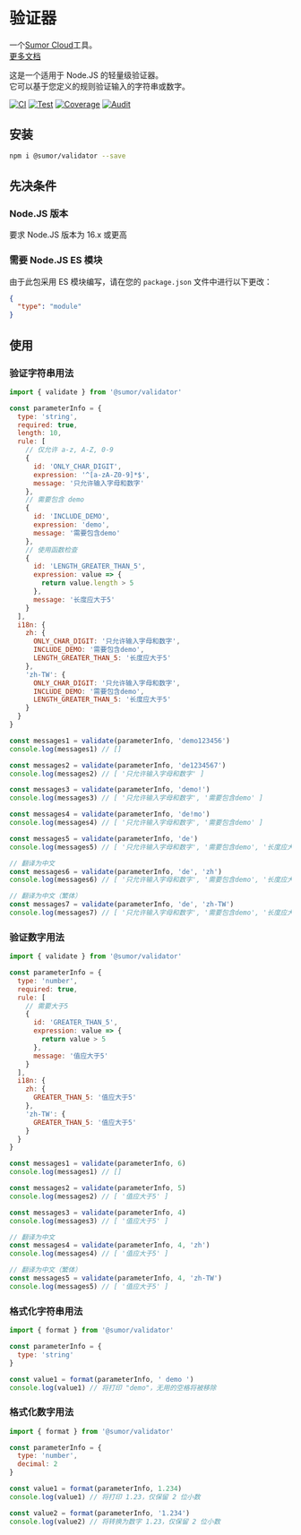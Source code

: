 # 验证器

一个[Sumor Cloud](https://sumor.cloud)工具。  
[更多文档](https://sumor.cloud)

这是一个适用于 Node.JS 的轻量级验证器。  
它可以基于您定义的规则验证输入的字符串或数字。

[![CI](https://github.com/sumor-cloud/validator/actions/workflows/ci.yml/badge.svg)](https://github.com/sumor-cloud/validator/actions/workflows/ci.yml)
[![Test](https://github.com/sumor-cloud/validator/actions/workflows/ut.yml/badge.svg)](https://github.com/sumor-cloud/validator/actions/workflows/ut.yml)
[![Coverage](https://github.com/sumor-cloud/validator/actions/workflows/coverage.yml/badge.svg)](https://github.com/sumor-cloud/validator/actions/workflows/coverage.yml)
[![Audit](https://github.com/sumor-cloud/validator/actions/workflows/audit.yml/badge.svg)](https://github.com/sumor-cloud/validator/actions/workflows/audit.yml)

## 安装

```bash
npm i @sumor/validator --save
```

## 先决条件

### Node.JS 版本

要求 Node.JS 版本为 16.x 或更高

### 需要 Node.JS ES 模块

由于此包采用 ES 模块编写，请在您的 `package.json` 文件中进行以下更改：

```json
{
  "type": "module"
}
```

## 使用

### 验证字符串用法

```js
import { validate } from '@sumor/validator'

const parameterInfo = {
  type: 'string',
  required: true,
  length: 10,
  rule: [
    // 仅允许 a-z, A-Z, 0-9
    {
      id: 'ONLY_CHAR_DIGIT',
      expression: '^[a-zA-Z0-9]*$',
      message: '只允许输入字母和数字'
    },
    // 需要包含 demo
    {
      id: 'INCLUDE_DEMO',
      expression: 'demo',
      message: '需要包含demo'
    },
    // 使用函数检查
    {
      id: 'LENGTH_GREATER_THAN_5',
      expression: value => {
        return value.length > 5
      },
      message: '长度应大于5'
    }
  ],
  i18n: {
    zh: {
      ONLY_CHAR_DIGIT: '只允许输入字母和数字',
      INCLUDE_DEMO: '需要包含demo',
      LENGTH_GREATER_THAN_5: '长度应大于5'
    },
    'zh-TW': {
      ONLY_CHAR_DIGIT: '只允许输入字母和数字',
      INCLUDE_DEMO: '需要包含demo',
      LENGTH_GREATER_THAN_5: '长度应大于5'
    }
  }
}

const messages1 = validate(parameterInfo, 'demo123456')
console.log(messages1) // []

const messages2 = validate(parameterInfo, 'de1234567')
console.log(messages2) // [ '只允许输入字母和数字' ]

const messages3 = validate(parameterInfo, 'demo!')
console.log(messages3) // [ '只允许输入字母和数字', '需要包含demo' ]

const messages4 = validate(parameterInfo, 'de!mo')
console.log(messages4) // [ '只允许输入字母和数字', '需要包含demo' ]

const messages5 = validate(parameterInfo, 'de')
console.log(messages5) // [ '只允许输入字母和数字', '需要包含demo', '长度应大于5' ]

// 翻译为中文
const messages6 = validate(parameterInfo, 'de', 'zh')
console.log(messages6) // [ '只允许输入字母和数字', '需要包含demo', '长度应大于5' ]

// 翻译为中文（繁体）
const messages7 = validate(parameterInfo, 'de', 'zh-TW')
console.log(messages7) // [ '只允许输入字母和数字', '需要包含demo', '长度应大于5' ]
```

### 验证数字用法

```js
import { validate } from '@sumor/validator'

const parameterInfo = {
  type: 'number',
  required: true,
  rule: [
    // 需要大于5
    {
      id: 'GREATER_THAN_5',
      expression: value => {
        return value > 5
      },
      message: '值应大于5'
    }
  ],
  i18n: {
    zh: {
      GREATER_THAN_5: '值应大于5'
    },
    'zh-TW': {
      GREATER_THAN_5: '值应大于5'
    }
  }
}

const messages1 = validate(parameterInfo, 6)
console.log(messages1) // []

const messages2 = validate(parameterInfo, 5)
console.log(messages2) // [ '值应大于5' ]

const messages3 = validate(parameterInfo, 4)
console.log(messages3) // [ '值应大于5' ]

// 翻译为中文
const messages4 = validate(parameterInfo, 4, 'zh')
console.log(messages4) // [ '值应大于5' ]

// 翻译为中文（繁体）
const messages5 = validate(parameterInfo, 4, 'zh-TW')
console.log(messages5) // [ '值应大于5' ]
```

### 格式化字符串用法

```js
import { format } from '@sumor/validator'

const parameterInfo = {
  type: 'string'
}

const value1 = format(parameterInfo, ' demo ')
console.log(value1) // 将打印 "demo"，无用的空格将被移除
```

### 格式化数字用法

```js
import { format } from '@sumor/validator'

const parameterInfo = {
  type: 'number',
  decimal: 2
}

const value1 = format(parameterInfo, 1.234)
console.log(value1) // 将打印 1.23，仅保留 2 位小数

const value2 = format(parameterInfo, '1.234')
console.log(value2) // 将转换为数字 1.23，仅保留 2 位小数
```
